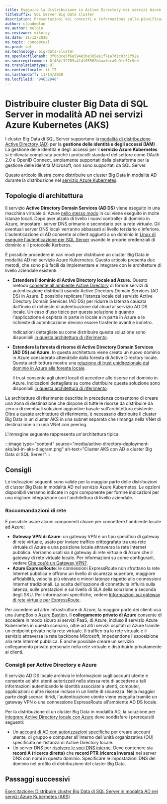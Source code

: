 ```yaml
---
title: Eseguire la distribuzione in Active Directory nei servizi Azure Kubernetes
titleSuffix: SQL Server Big Data Cluster
description: Presentazioni dei concetti e informazioni sulla pianificazione della distribuzione di cluster Big Data di SQL Server in modalità AD nei servizi Azure Kubernetes (AKS).
author: cloudmelon
ms.author: melqin
ms.reviewer: mikeray
ms.date: 11/12/2020
ms.topic: conceptual
ms.prod: sql
ms.technology: big-data-cluster
ms.openlocfilehash: 3f6b3ce5f6a594e5be385ee1f7ea7d1c03c1f92a
ms.sourcegitcommit: 0f484f32709a414f05562bbaafeca9a9fc57c9ed
ms.translationtype: HT
ms.contentlocale: it-IT
ms.lasthandoff: 11/14/2020
ms.locfileid: "94632948"
---
```

# <a name="deploy-sql-server-big-data-clusters-in-ad-mode-on-azure-kubernetes-services-aks"></a>Distribuire cluster Big Data di SQL Server in modalità AD nei servizi Azure Kubernetes (AKS)

I cluster Big Data di SQL Server supportano la [modalità di distribuzione Active Directory (AD)](deploy-active-directory.md) per la **gestione delle identità e degli accessi (IAM)** . La gestione delle identità e degli accessi per il **servizio Azure Kubernetes** si è rilevata complicata perché i protocolli standard del settore come OAuth 2.0 e OpenID Connect, ampiamente supportati dalla piattaforma per la gestione delle identità Microsoft, non sono supportati da SQL Server.  

Questo articolo illustra come distribuire un cluster Big Data in modalità AD durante la distribuzione nel [servizio Azure Kubernetes](/azure/aks/intro-kubernetes). 

## <a name="architecture-topologies"></a>Topologie di architettura

Il servizio **Active Directory Domain Services (AD DS)** viene eseguito in una macchina virtuale di Azure [nello stesso modo](/windows-server/identity/ad-ds/deploy/virtual-dc/adds-on-azure-vm) in cui viene eseguito in molte istanze locali.  Dopo aver alzato di livello i nuovi controller di dominio in Azure, impostare i server DNS primario e secondario per la rete virtuale. Gli eventuali server DNS locali verranno abbassati al livello terziario o inferiore. L'autenticazione di AD consente ai client aggiunti a un dominio in [Linux di eseguire l'autenticazione per SQL Server](../linux/sql-server-linux-active-directory-auth-overview.md) usando le proprie credenziali di dominio e il protocollo Kerberos.

È possibile procedere in vari modi per distribuire un cluster Big Data in modalità AD nel servizio Azure Kubernetes.  Questo articolo presenta due metodi, che sono più facili da implementare e integrare con le architetture di livello aziendale esistenti:

* **Estendere il dominio di Active Directory locale ad Azure.** Questo metodo [consente all'ambiente Active Directory](/azure/architecture/reference-architectures/identity/adds-extend-domain) di fornire servizi di autenticazione distribuiti usando Active Directory Domain Services (AD DS) in Azure. È possibile replicare l'istanza locale del servizio Active Directory Domain Services (AD DS) per ridurre la latenza causata dall'invio di richieste di autenticazione dal cloud al servizio AD DS locale. Un caso d'uso tipico per questa soluzione è quando l'applicazione è ospitata in parte in locale e in parte in Azure e le richieste di autenticazione devono essere trasferite avanti e indietro.

   Indicazioni dettagliate su come distribuire questa soluzione sono disponibili [in questa architettura di riferimento](https://github.com/mspnp/identity-reference-architectures/tree/master/adds-extend-domain).

* **Estendere la foresta di risorse di Active Directory Domain Services (AD DS) ad Azure.** In questa architettura viene creato un nuovo dominio in Azure considerato attendibile dalla foresta di Active Directory locale. Questa architettura mostra una [relazione di trust unidirezionale dal dominio in Azure alla foresta locale](/azure/architecture/reference-architectures/identity/adds-forest).

   Il trust consente agli utenti locali di accedere alle risorse nel dominio in Azure. Indicazioni dettagliate su come distribuire questa soluzione sono disponibili [in questa architettura di riferimento](https://github.com/mspnp/identity-reference-architectures/tree/master/adds-forest).

Le architetture di riferimento descritte in precedenza consentono di creare una zona di destinazione che dispone di tutte le risorse da distribuire da zero o di eventuali soluzioni aggiuntive basate sull'architettura esistente. Oltre a queste architetture di riferimento, è necessario distribuire il cluster Big Data in un cluster AKS in una subnet separata che rimanga nella VNet di destinazione o in una VNet con peering.

L'immagine seguente rappresenta un'architettura tipica:

:::image type="content" source="media/active-directory-deployment-aks/ad-in-aks-diagram.png" alt-text="Cluster AKS con AD e cluster Big Data di SQL Server":::

## <a name="recommendations"></a>Consigli

Le indicazioni seguenti sono valide per la maggior parte delle distribuzioni di cluster Big Data in modalità AD nel servizio Azure Kubernetes. Le opzioni disponibili verranno indicate in ogni componente per fornire indicazioni per una migliore integrazione con l'architettura di livello aziendale.

### <a name="networking-recommendations"></a>Raccomandazioni di rete

È possibile usare alcuni componenti chiave per connettere l'ambiente locale ad Azure:

* **Gateway VPN di Azure**: un gateway VPN è un tipo specifico di gateway di rete virtuale, usato per inviare traffico crittografato tra una rete virtuale di Azure e una posizione locale attraverso la rete Internet pubblica. Verranno usati sia il gateway di rete virtuale di Azure che il gateway di rete virtuale locale. Per informazioni su come configurarli, vedere [Che cos'è un Gateway VPN?](/azure/vpn-gateway/vpn-gateway-about-vpngateways).
* **Azure ExpressRoute**: le connessioni ExpressRoute non sfruttano la rete Internet pubblica e offrono un livello di sicurezza superiore, maggiore affidabilità, velocità più elevate e minori latenze rispetto alle connessioni Internet tradizionali. La scelta dell'opzione di connettività influirà sulla latenza, sulle prestazioni e sul livello di SLA della soluzione a seconda degli SKU. Per informazioni specifiche, vedere [Informazioni sui gateway di rete virtuale per ExpressRoute](/azure/expressroute/expressroute-about-virtual-network-gateways).

Per accedere ad altre infrastrutture di Azure, la maggior parte dei clienti usa una JumpBox o [Azure Bastion](/azure/bastion/bastion-overview). Il **collegamento privato di Azure** consente di accedere in modo sicuro ai servizi PaaS, di Azure, incluso il servizio Azure Kubernetes in questo scenario, oltre ad altri servizi ospitati di Azure tramite un endpoint privato nella rete virtuale. Il traffico tra la rete virtuale e il servizio attraversa la rete backbone Microsoft, impedendone l'esposizione alla rete Internet pubblica. È anche possibile creare un servizio collegamento privato personale nella rete virtuale e distribuirlo privatamente ai clienti.

### <a name="active-directory-and-azure-recommendation"></a>Consigli per Active Directory e Azure

Il servizio AD DS locale archivia le informazioni sugli account utente e consente ad altri utenti autorizzati nella stessa rete di accedere a tali informazioni autenticando le identità associate a utenti, computer, applicazioni o altre risorse incluse in un limite di sicurezza. Nella maggior parte degli scenari ibridi, l'autenticazione utente viene eseguita tramite un gateway VPN o una connessione ExpressRoute all'ambiente AD DS locale.  

Per la distribuzione di un cluster Big Data in modalità AD, la soluzione per [integrare Active Directory locale con Azure](/azure/architecture/reference-architectures/identity/) deve soddisfare i prerequisiti seguenti:

* Un [account di AD con autorizzazioni specifiche](active-directory-prerequisites.md) per creare account utente, di gruppo e computer all'interno dell'unità organizzativa (OU) specificata nell'istanza di Active Directory locale.
* Un server DNS per [risolvere le voci DNS interne](active-directory-dns-reconciliation.md). Deve contenere sia **record A (ricerca diretta)** che **record PTR (ricerca inversa)** nel server DNS con nomi in questo dominio. Specificare le impostazioni DNS del dominio nel profilo di distribuzione del cluster Big Data.  

## <a name="next-steps"></a>Passaggi successivi

[Esercitazione: Distribuire cluster Big Data di SQL Server in modalità AD nei servizi Azure Kubernetes (AKS)](active-directory-deployment-aks-tutorial.md)
